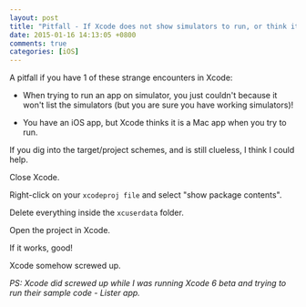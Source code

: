 ```yaml
---
layout: post
title: "Pitfall - If Xcode does not show simulators to run, or think it is a Mac app"
date: 2015-01-16 14:13:05 +0800
comments: true
categories: [iOS]
---
```


A pitfall if you have 1 of these strange encounters in Xcode:

- When trying to run an app on simulator, you just couldn't because it won't list the simulators (but you are sure you have working simulators)!

- You have an iOS app, but Xcode thinks it is a Mac app when you try to run.

If you dig into the target/project schemes, and is still clueless, I think I could help.

<!-- more -->

Close Xcode.

Right-click on your `xcodeproj file` and select "show package contents". 

Delete everything inside the `xcuserdata` folder.

Open the project in Xcode.

If it works, good! 

Xcode somehow screwed up. 

_PS: Xcode did screwed up while I was running Xcode 6 beta and trying to run their sample code - Lister app._
